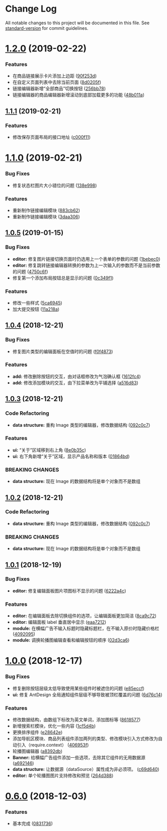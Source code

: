 # Change Log

All notable changes to this project will be documented in this file. See [standard-version](https://github.com/conventional-changelog/standard-version) for commit guidelines.

<a name="1.2.0"></a>
# [1.2.0](http://kcdev.lwl1688.com:3000/vimcaw/kcshop-free-creator/compare/v1.1.1...v1.2.0) (2019-02-22)


### Features

* 在商品链接展示卡片添加上边距 ([90f253d](http://kcdev.lwl1688.com:3000/vimcaw/kcshop-free-creator/commits/90f253d))
* 在自定义页面列表中去除当前页面 ([8d0205f](http://kcdev.lwl1688.com:3000/vimcaw/kcshop-free-creator/commits/8d0205f))
* 链接编辑器新增“全部商品”切换按钮 ([256bb78](http://kcdev.lwl1688.com:3000/vimcaw/kcshop-free-creator/commits/256bb78))
* 链接编辑器的商品编辑器新增滚动到底部加载更多的功能 ([48b011a](http://kcdev.lwl1688.com:3000/vimcaw/kcshop-free-creator/commits/48b011a))



<a name="1.1.1"></a>
## [1.1.1](http://kcdev.lwl1688.com:3000/vimcaw/kcshop-free-creator/compare/v1.1.0...v1.1.1) (2019-02-21)


### Features

* 修改保存页面布局的接口地址 ([c000f11](http://kcdev.lwl1688.com:3000/vimcaw/kcshop-free-creator/commits/c000f11))



<a name="1.1.0"></a>
# [1.1.0](http://kcdev.lwl1688.com:3000/vimcaw/kcshop-free-creator/compare/v1.0.5...v1.1.0) (2019-02-21)


### Bug Fixes

* 修复状态栏图片大小错位的问题 ([138e998](http://kcdev.lwl1688.com:3000/vimcaw/kcshop-free-creator/commits/138e998))


### Features

* 重新制作链接编辑模块 ([883cb62](http://kcdev.lwl1688.com:3000/vimcaw/kcshop-free-creator/commits/883cb62))
* 重新制作链接编辑模块 ([3daa306](http://kcdev.lwl1688.com:3000/vimcaw/kcshop-free-creator/commits/3daa306))



<a name="1.0.5"></a>
## [1.0.5](http://kcdev.lwl1688.com:3000/vimcaw/kcshop-free-creator/compare/v1.0.4...v1.0.5) (2019-01-15)


### Bug Fixes

* **editor:** 修复图片链接切换页面时仍选用上一个表单的参数的问题 ([1bebec0](http://kcdev.lwl1688.com:3000/vimcaw/kcshop-free-creator/commits/1bebec0))
* **editor:** 修复跳转链接编辑器转换的参数为上一次输入的参数而不是当前参数的问题 ([4750c6f](http://kcdev.lwl1688.com:3000/vimcaw/kcshop-free-creator/commits/4750c6f))
* 修复第一个添加布局按钮总是显示的问题 ([0c349f1](http://kcdev.lwl1688.com:3000/vimcaw/kcshop-free-creator/commits/0c349f1))


### Features

* 修改一些样式 ([5ca6945](http://kcdev.lwl1688.com:3000/vimcaw/kcshop-free-creator/commits/5ca6945))
* 加大提交按钮 ([11a218a](http://kcdev.lwl1688.com:3000/vimcaw/kcshop-free-creator/commits/11a218a))



<a name="1.0.4"></a>
## [1.0.4](http://kcdev.lwl1688.com:3000/vimcaw/kcshop-free-creator/compare/v1.0.3...v1.0.4) (2018-12-21)


### Bug Fixes

* 修复图片类型的编辑面板在空值时的问题 ([f0f4873](http://kcdev.lwl1688.com:3000/vimcaw/kcshop-free-creator/commits/f0f4873))


### Features

* **add:** 修改删除按钮的交互，由对话框修改为气泡确认框 ([1612fc4](http://kcdev.lwl1688.com:3000/vimcaw/kcshop-free-creator/commits/1612fc4))
* **add:** 修改添加模块的交互，由下拉菜单改为平铺选择 ([a516d83](http://kcdev.lwl1688.com:3000/vimcaw/kcshop-free-creator/commits/a516d83))



<a name="1.0.3"></a>
## [1.0.3](http://kcdev.lwl1688.com:3000/vimcaw/kcshop-free-creator/compare/v1.0.1...v1.0.3) (2018-12-21)


### Code Refactoring

* **data structure:** 重构 Image 类型的编辑器，修改数据结构 ([092c0c7](http://kcdev.lwl1688.com:3000/vimcaw/kcshop-free-creator/commits/092c0c7))


### Features

* **ui:** “关于”区域移到右上角 ([8e0b35c](http://kcdev.lwl1688.com:3000/vimcaw/kcshop-free-creator/commits/8e0b35c))
* **ui:** 右下角新增“关于”区域，显示产品名称和版本 ([01864bd](http://kcdev.lwl1688.com:3000/vimcaw/kcshop-free-creator/commits/01864bd))


### BREAKING CHANGES

* **data structure:** 现在 Image 的数据结构将是单个对象而不是数组



## [1.0.2](http://kcdev.lwl1688.com:3000/vimcaw/kcshop-free-creator/compare/v1.0.1...v1.0.2) (2018-12-21)


### Code Refactoring

* **data structure:** 重构 Image 类型的编辑器，修改数据结构 ([092c0c7](http://kcdev.lwl1688.com:3000/vimcaw/kcshop-free-creator/commits/092c0c7))


### BREAKING CHANGES

* **data structure:** 现在 Image 的数据结构将是单个对象而不是数组



## [1.0.1](http://kcdev.lwl1688.com:3000/vimcaw/kcshop-free-creator/compare/v1.0.0...v1.0.1) (2018-12-19)


### Bug Fixes

* **editor:** 修复编辑面板图片项图标不显示的问题 ([6222a4c](http://kcdev.lwl1688.com:3000/vimcaw/kcshop-free-creator/commits/6222a4c))


### Features

* **editor:** 在编辑面板去除切换组件的选项，让编辑面板更加简洁 ([8ca9c72](http://kcdev.lwl1688.com:3000/vimcaw/kcshop-free-creator/commits/8ca9c72))
* **editor:** 编辑面板 label 垂直居中显示 ([eaa7212](http://kcdev.lwl1688.com:3000/vimcaw/kcshop-free-creator/commits/eaa7212))
* **module:** 在横幅广告不输入标题时隐藏标题栏，在不输入原价时隐藏价格栏 ([4092095](http://kcdev.lwl1688.com:3000/vimcaw/kcshop-free-creator/commits/4092095))
* **module:** 调换轮播图编辑查看和编辑按钮的顺序 ([02d3ca6](http://kcdev.lwl1688.com:3000/vimcaw/kcshop-free-creator/commits/02d3ca6))



# [1.0.0](http://kcdev.lwl1688.com:3000/vimcaw/kcshop-free-creator/compare/v0.6.0...v1.0.0) (2018-12-17)


### Bug Fixes

* 修复删除按钮层级太低导致使用某些组件时被遮住的问题 ([e85eccf](http://kcdev.lwl1688.com:3000/vimcaw/kcshop-free-creator/commits/e85eccf))
* **ui:** 修复 AntDesign 全局通知组件层级不够导致被顶栏覆盖的问题 ([6d76c14](http://kcdev.lwl1688.com:3000/vimcaw/kcshop-free-creator/commits/6d76c14))


### Features

* 修改数据结构，由数组下标改为英文单词，添加图标等 ([8618577](http://kcdev.lwl1688.com:3000/vimcaw/kcshop-free-creator/commits/8618577))
* 新增搜索栏模块，优化一些内容 ([1cf5d4b](http://kcdev.lwl1688.com:3000/vimcaw/kcshop-free-creator/commits/1cf5d4b))
* 更换排序组件 ([e28642e](http://kcdev.lwl1688.com:3000/vimcaw/kcshop-free-creator/commits/e28642e))
* 添加导航区模块、商品列表组件添加两列的类型、修改模块引入方式修改为自动引入（require.context） ([406953f](http://kcdev.lwl1688.com:3000/vimcaw/kcshop-free-creator/commits/406953f))
* 轮播图编辑器 ([a8392db](http://kcdev.lwl1688.com:3000/vimcaw/kcshop-free-creator/commits/a8392db))
* **Banner:** 给横幅广告组件添加一些选项，去除其它组件的无用数据源 ([a692146](http://kcdev.lwl1688.com:3000/vimcaw/kcshop-free-creator/commits/a692146))
* **data structure:** 让数据源（dataSource）属性成为非必须项。 ([c69d640](http://kcdev.lwl1688.com:3000/vimcaw/kcshop-free-creator/commits/c69d640))
* **editor:** 单个轮播图图片支持修改和预览 ([264d388](http://kcdev.lwl1688.com:3000/vimcaw/kcshop-free-creator/commits/264d388))



# [0.6.0](http://kcdev.lwl1688.com:3000/vimcaw/kcshop-free-creator/compare/0831736...v0.6.0) (2018-12-03)


### Features

* 基本完成 ([0831736](http://kcdev.lwl1688.com:3000/vimcaw/kcshop-free-creator/commits/0831736))
